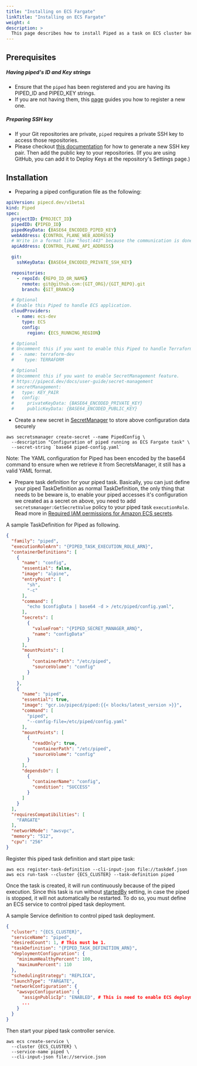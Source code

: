 ```yaml
---
title: "Installing on ECS Fargate"
linkTitle: "Installing on ECS Fargate"
weight: 4
description: >
  This page describes how to install Piped as a task on ECS cluster backed by AWS Fargate.
---
```


## Prerequisites

##### Having piped's ID and Key strings
- Ensure that the `piped` has been registered and you are having its PIPED_ID and PIPED_KEY strings.
- If you are not having them, this [page](/docs/operator-manual/control-plane/registering-a-piped/) guides you how to register a new one.

##### Preparing SSH key
- If your Git repositories are private, `piped` requires a private SSH key to access those repositories.
- Please checkout [this documentation](https://help.github.com/en/github/authenticating-to-github/generating-a-new-ssh-key-and-adding-it-to-the-ssh-agent) for how to generate a new SSH key pair. Then add the public key to your repositories. (If you are using GitHub, you can add it to Deploy Keys at the repository's Settings page.)

## Installation

- Preparing a piped configuration file as the following:

``` yaml
apiVersion: pipecd.dev/v1beta1
kind: Piped
spec:
  projectID: {PROJECT_ID}
  pipedID: {PIPED_ID}
  pipedKeyData: {BASE64_ENCODED_PIPED_KEY}
  webAddress: {CONTROL_PLANE_WEB_ADDRESS}
  # Write in a format like "host:443" because the communication is done via gRPC.
  apiAddress: {CONTROL_PLANE_API_ADDRESS}

  git:
    sshKeyData: {BASE64_ENCODED_PRIVATE_SSH_KEY}

  repositories:
    - repoId: {REPO_ID_OR_NAME}
      remote: git@github.com:{GIT_ORG}/{GIT_REPO}.git
      branch: {GIT_BRANCH}

  # Optional
  # Enable this Piped to handle ECS application.
  cloudProviders:
    - name: ecs-dev
      type: ECS
      config:
        region: {ECS_RUNNING_REGION}

  # Optional
  # Uncomment this if you want to enable this Piped to handle Terraform application.
  #  - name: terraform-dev
  #    type: TERRAFORM

  # Optional
  # Uncomment this if you want to enable SecretManagement feature.
  # https://pipecd.dev/docs/user-guide/secret-management
  # secretManagement:
  #   type: KEY_PAIR
  #   config:
  #     privateKeyData: {BASE64_ENCODED_PRIVATE_KEY}
  #     publicKeyData: {BASE64_ENCODED_PUBLIC_KEY}
```

- Create a new secret in [SecretManager](https://aws.amazon.com/secrets-manager/) to store above configuration data securely

```console
aws secretsmanager create-secret --name PipedConfig \
  --description "Configuration of piped running as ECS Fargate task" \
  --secret-string `base64 piped-config.yaml`
```

Note: The YAML configuration for Piped has been encoded by the base64 command to ensure when we retrieve it from SecretsManager, it still has a valid YAML format.

- Prepare task definition for your piped task. Basically, you can just define your piped TaskDefinition as normal TaskDefinition, the only thing that needs to be beware is, to enable your piped accesses it's configuration we created as a secret on above, you need to add `secretsmanager:GetSecretValue` policy to your piped task `executionRole`. Read more in [Required IAM permissions for Amazon ECS secrets](https://docs.aws.amazon.com/AmazonECS/latest/developerguide/specifying-sensitive-data-secrets.html).

A sample TaskDefinition for Piped as following.

```json
{
  "family": "piped",
  "executionRoleArn": "{PIPED_TASK_EXECUTION_ROLE_ARN}",
  "containerDefinitions": [
    {
      "name": "config",
      "essential": false,
      "image": "alpine",
      "entryPoint": [
        "sh",
        "-c"
      ],
      "command": [
        "echo $configData | base64 -d > /etc/piped/config.yaml",
      ],
      "secrets": [
        {
          "valueFrom": "{PIPED_SECRET_MANAGER_ARN}",
          "name": "configData"
        }
      ],
      "mountPoints": [
        {
          "containerPath": "/etc/piped",
          "sourceVolume": "config"
        }
      ]
    },
    {
      "name": "piped",
      "essential": true,
      "image": "gcr.io/pipecd/piped:{{< blocks/latest_version >}}",
      "command": [
        "piped",
        "--config-file=/etc/piped/config.yaml"
      ],
      "mountPoints": [
        {
          "readOnly": true,
          "containerPath": "/etc/piped",
          "sourceVolume": "config"
        }
      ],
      "dependsOn": [
        {
          "containerName": "config",
          "condition": "SUCCESS"
        }
      ]
    }
  ],
  "requiresCompatibilities": [
    "FARGATE"
  ],
  "networkMode": "awsvpc",
  "memory": "512",
  "cpu": "256"
}
```

Register this piped task definition and start pipe task:

```console
aws ecs register-task-definition --cli-input-json file://taskdef.json
aws ecs run-task --cluster {ECS_CLUSTER} --task-definition piped
```

Once the task is created, it will run continuously because of the piped execution. Since this task is run without [startedBy](https://docs.aws.amazon.com/AmazonECS/latest/APIReference/API_StartTask.html#API_StartTask_RequestSyntax) setting, in case the piped is stopped, it will not automatically be restarted. To do so, you must define an ECS service to control piped task deployment.

A sample Service definition to control piped task deployment.

```json
{
  "cluster": "{ECS_CLUSTER}",
  "serviceName": "piped",
  "desiredCount": 1, # This must be 1.
  "taskDefinition": "{PIPED_TASK_DEFINITION_ARN}",
  "deploymentConfiguration": {
    "minimumHealthyPercent": 100,
    "maximumPercent": 110
  },
  "schedulingStrategy": "REPLICA",
  "launchType": "FARGATE",
  "networkConfiguration": {
    "awsvpcConfiguration": {
      "assignPublicIp": "ENABLED", # This is need to enable ECS deployment to pull piped container images.
      ...
    }
  }
}
```

Then start your piped task controller service.

```console
aws ecs create-service \
  --cluster {ECS_CLUSTER} \
  --service-name piped \
  --cli-input-json file://service.json
```